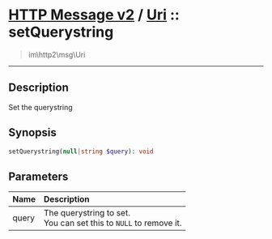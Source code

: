# [HTTP Message v2](http2.md) / [Uri](http2-Uri.md) :: setQuerystring
 > im\http2\msg\Uri
____

## Description
Set the querystring

## Synopsis
```php
setQuerystring(null|string $query): void
```

## Parameters
| Name | Description |
| :--- | :---------- |
| query | The querystring to set.<br />You can set this to `NULL` to remove it. |
